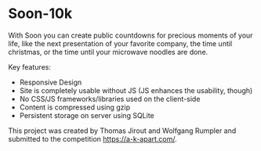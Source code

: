 # Soon-10k

With Soon you can create public countdowns for precious moments of your life, like the next presentation of your favorite company, the time until christmas, or the time until your microwave noodles are done. 

Key features: 
- Responsive Design 
- Site is completely usable without JS (JS enhances the usability, though) 
- No CSS/JS frameworks/libraries used on the client-side 
- Content is compressed using gzip 
- Persistent storage on server using SQLite

This project was created by Thomas Jirout and Wolfgang Rumpler and submitted to the competition https://a-k-apart.com/.
